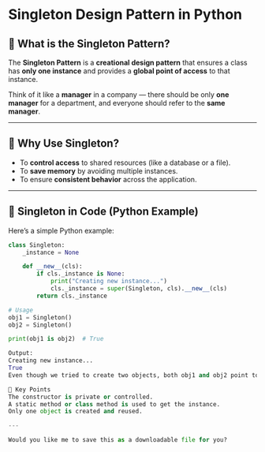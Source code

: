 
# Singleton Design Pattern in Python

## 🔹 What is the Singleton Pattern?

The **Singleton Pattern** is a **creational design pattern** that ensures a class has **only one instance** and provides a **global point of access** to that instance.

Think of it like a **manager** in a company — there should be only **one manager** for a department, and everyone should refer to the **same manager**.

---

## 🔹 Why Use Singleton?

- To **control access** to shared resources (like a database or a file).
- To **save memory** by avoiding multiple instances.
- To ensure **consistent behavior** across the application.

---

## 🔹 Singleton in Code (Python Example)

Here’s a simple Python example:

```python
class Singleton:
    _instance = None

    def __new__(cls):
        if cls._instance is None:
            print("Creating new instance...")
            cls._instance = super(Singleton, cls).__new__(cls)
        return cls._instance

# Usage
obj1 = Singleton()
obj2 = Singleton()

print(obj1 is obj2)  # True

Output:
Creating new instance...
True
Even though we tried to create two objects, both obj1 and obj2 point to the same instance.

🔹 Key Points
The constructor is private or controlled.
A static method or class method is used to get the instance.
Only one object is created and reused.

---

Would you like me to save this as a downloadable file for you?


